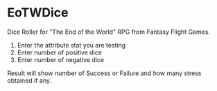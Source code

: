 # EoTWDice

Dice Roller for "The End of the World" RPG from Fantasy Flight Games.

1. Enter the attribute stat you are testing
2. Enter number of positive dice
3. Enter number of negative dice

Result will show number of Success or Failure and how many stress obtained if any.